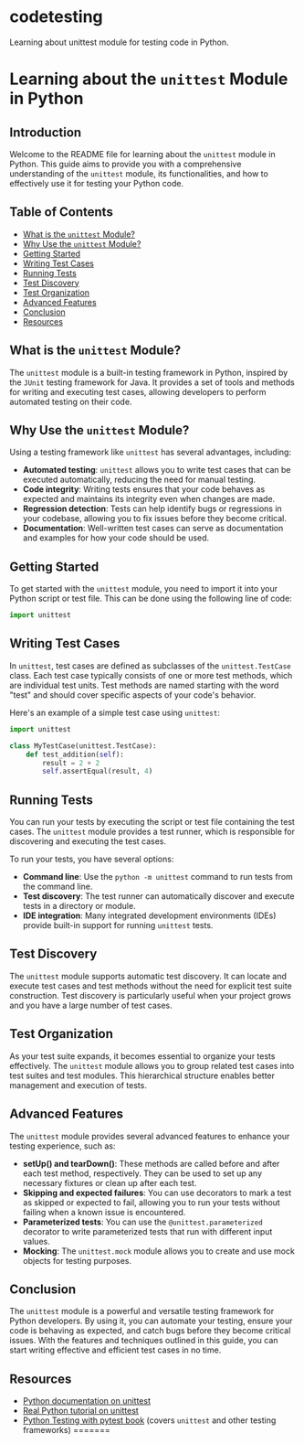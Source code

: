 # codetesting
Learning about unittest module for testing code in Python.
# Learning about the `unittest` Module in Python

## Introduction
Welcome to the README file for learning about the `unittest` module in Python. This guide aims to provide you with a comprehensive understanding of the `unittest` module, its functionalities, and how to effectively use it for testing your Python code.

## Table of Contents
- [What is the `unittest` Module?](#what-is-the-unittest-module)
- [Why Use the `unittest` Module?](#why-use-the-unittest-module)
- [Getting Started](#getting-started)
- [Writing Test Cases](#writing-test-cases)
- [Running Tests](#running-tests)
- [Test Discovery](#test-discovery)
- [Test Organization](#test-organization)
- [Advanced Features](#advanced-features)
- [Conclusion](#conclusion)
- [Resources](#resources)

## What is the `unittest` Module?
The `unittest` module is a built-in testing framework in Python, inspired by the `JUnit` testing framework for Java. It provides a set of tools and methods for writing and executing test cases, allowing developers to perform automated testing on their code.

## Why Use the `unittest` Module?
Using a testing framework like `unittest` has several advantages, including:
- **Automated testing**: `unittest` allows you to write test cases that can be executed automatically, reducing the need for manual testing.
- **Code integrity**: Writing tests ensures that your code behaves as expected and maintains its integrity even when changes are made.
- **Regression detection**: Tests can help identify bugs or regressions in your codebase, allowing you to fix issues before they become critical.
- **Documentation**: Well-written test cases can serve as documentation and examples for how your code should be used.

## Getting Started
To get started with the `unittest` module, you need to import it into your Python script or test file. This can be done using the following line of code:

```python
import unittest
```

## Writing Test Cases
In `unittest`, test cases are defined as subclasses of the `unittest.TestCase` class. Each test case typically consists of one or more test methods, which are individual test units. Test methods are named starting with the word "test" and should cover specific aspects of your code's behavior.

Here's an example of a simple test case using `unittest`:

```python
import unittest

class MyTestCase(unittest.TestCase):
    def test_addition(self):
        result = 2 + 2
        self.assertEqual(result, 4)
```

## Running Tests
You can run your tests by executing the script or test file containing the test cases. The `unittest` module provides a test runner, which is responsible for discovering and executing the test cases.

To run your tests, you have several options:
- **Command line**: Use the `python -m unittest` command to run tests from the command line.
- **Test discovery**: The test runner can automatically discover and execute tests in a directory or module.
- **IDE integration**: Many integrated development environments (IDEs) provide built-in support for running `unittest` tests.

## Test Discovery
The `unittest` module supports automatic test discovery. It can locate and execute test cases and test methods without the need for explicit test suite construction. Test discovery is particularly useful when your project grows and you have a large number of test cases.

## Test Organization
As your test suite expands, it becomes essential to organize your tests effectively. The `unittest` module allows you to group related test cases into test suites and test modules. This hierarchical structure enables better management and execution of tests.

## Advanced Features
The `unittest` module provides several advanced features to enhance your testing experience, such as:
- **setUp() and tearDown()**: These methods are called before and after each test method, respectively. They can be used to set up any necessary fixtures or clean up after each test.
- **Skipping and expected failures**: You can use decorators to mark a test as skipped or expected to fail, allowing you to run your tests without failing when a known issue is encountered.
- **Parameterized tests**: You can use the `@unittest.parameterized` decorator to write parameterized tests that run with different input values.
- **Mocking**: The `unittest.mock` module allows you to create and use mock objects for testing purposes.

## Conclusion
The `unittest` module is a powerful and versatile testing framework for Python developers. By using it, you can automate your testing, ensure your code is behaving as expected, and catch bugs before they become critical issues. With the features and techniques outlined in this guide, you can start writing effective and efficient test cases in no time.

## Resources
- [Python documentation on unittest](https://docs.python.org/3/library/unittest.html)
- [Real Python tutorial on unittest](https://realpython.com/python-testing/)
- [Python Testing with pytest book](https://pragprog.com/titles/bopytest/python-testing-with-pytest/) (covers `unittest` and other testing frameworks)
=======
